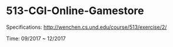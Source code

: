 # 513-CGI-Online-Gamestore

Specifications: http://wenchen.cs.und.edu/course/513/exercise/2/

Time: 09/2017 ~ 12/2017
